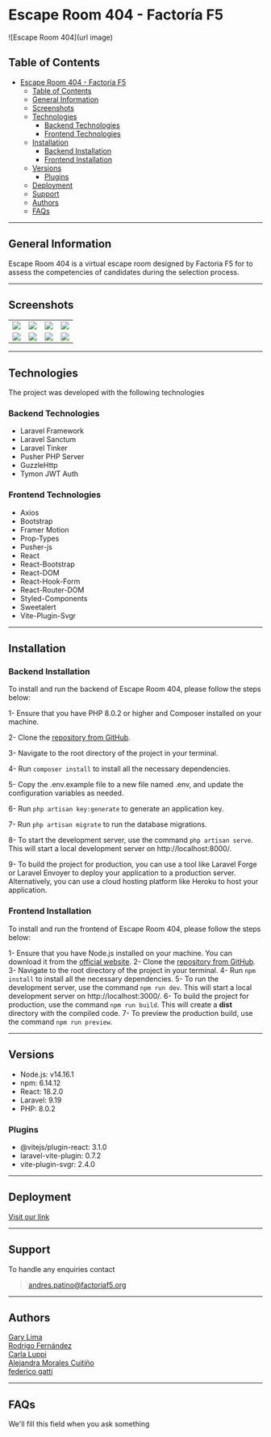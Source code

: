 # Escape Room 404 - Factoría F5
![Escape Room 404](url image)


## Table of Contents
- [Escape Room 404 - Factoría F5](#escape-room-404---factoría-f5)
  - [Table of Contents](#table-of-contents)
  - [General Information](#general-information)
  - [Screenshots](#screenshots)
  - [Technologies](#technologies)
    - [Backend Technologies](#backend-technologies)
    - [Frontend Technologies](#frontend-technologies)
  - [Installation](#installation)
    - [Backend Installation](#backend-installation)
    - [Frontend Installation](#frontend-installation)
  - [Versions](#versions)
    - [Plugins](#plugins)
  - [Deployment](#deployment)
  - [Support](#support)
  - [Authors](#authors)
  - [FAQs](#faqs)
***
## General Information
Escape Room 404 is a virtual escape room designed by Factoria F5 for to assess the competencies of candidates during the selection process.

 

***

## Screenshots

<table>
<tr>
<td><img src="./storage/images/screenshot001.png"></td>
<td><img src="./storage/images/screenshot004.png"></td>
<td><img src="./storage/images/screenshot003.png"></td>
<td><img src="./storage/images/screenshot007.png"></td>
</tr>
<tr>
<td><img src="./storage/images/screenshot002.png"></td>
<td><img src="./storage/images/screenshot005.png"></td>
<td><img src="./storage/images/screenshot006.png"></td>
<td><img src="./storage/images/screenshot007.png"></td>
</tr>
</table>

***

## Technologies

The project was developed with the following technologies

### Backend Technologies
- Laravel Framework
- Laravel Sanctum
- Laravel Tinker
- Pusher PHP Server
- GuzzleHttp
- Tymon JWT Auth

### Frontend Technologies
- Axios
- Bootstrap
- Framer Motion
- Prop-Types
- Pusher-js
- React
- React-Bootstrap
- React-DOM
- React-Hook-Form
- React-Router-DOM
- Styled-Components
- Sweetalert
- Vite-Plugin-Svgr

***

## Installation

### Backend Installation

To install and run the backend of Escape Room 404, please follow the steps below:

1- Ensure that you have PHP 8.0.2 or higher and Composer installed on your machine.

2- Clone the [repository from GitHub](https://github.com/fcegatti/escape-room-backend).

3- Navigate to the root directory of the project in your terminal.

4- Run `composer install` to install all the necessary dependencies.

5- Copy the .env.example file to a new file named .env, and update the configuration variables as needed.

6- Run `php artisan key:generate` to generate an application key.

7- Run `php artisan migrate` to run the database migrations.

8- To start the development server, use the command `php artisan serve`. This will start a local development server on http://localhost:8000/.

9- To build the project for production, you can use a tool like Laravel Forge or Laravel Envoyer to deploy your application to a production server. Alternatively, you can use a cloud hosting platform like Heroku to host your application.

### Frontend Installation

To install and run the frontend of Escape Room 404, please follow the steps below:

1- Ensure that you have Node.js installed on your machine. You can download it from the [official website](https://nodejs.org/en/download/).
2- Clone the [repository from GitHub](https://github.com/AleMCuitino/escape-room-frontend).
3- Navigate to the root directory of the project in your terminal.
4- Run `npm install` to install all the necessary dependencies.
5- To run the development server, use the command `npm run dev`. This will start a local development server on http://localhost:3000/.
6- To build the project for production, use the command `npm run build`. This will create a **dist** directory with the compiled code.
7- To preview the production build, use the command `npm run preview`.

***
## Versions

- Node.js: v14.16.1
- npm: 6.14.12
- React: 18.2.0
- Laravel: 9.19
- PHP: 8.0.2

### Plugins

- @vitejs/plugin-react: 3.1.0
- laravel-vite-plugin: 0.7.2
- vite-plugin-svgr: 2.4.0



***
## Deployment

  
[Visit our link](https://)


***


## Support

To handle any enquiries contact
>andres.patino@factoriaf5.org
***


## Authors

[Gary Lima](https://github.com/GaryHL)<br>
[Rodrigo Fernández](https://github.com/Rodrigo-ASJ)   
[Carla Luppi](https://github.com/carlaluppi)  
[Alejandra Morales Cuitiño](https://github.com/AleMCuitino)     
[federico gatti](https://github.com/fcegatti)



***
## FAQs

We'll fill this field when you ask something
